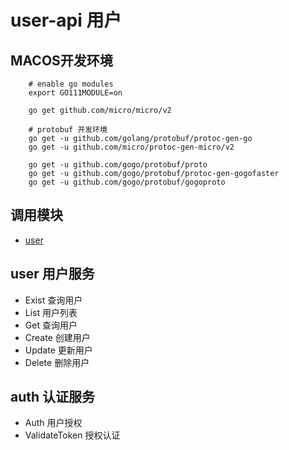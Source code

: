 # user-api 用户

## MACOS开发环境
```
    # enable go modules
    export GO111MODULE=on

    go get github.com/micro/micro/v2

    # protobuf 开发环境
    go get -u github.com/golang/protobuf/protoc-gen-go
    go get -u github.com/micro/protoc-gen-micro/v2

    go get -u github.com/gogo/protobuf/proto
    go get -u github.com/gogo/protobuf/protoc-gen-gogofaster
    go get -u github.com/gogo/protobuf/gogoproto
```
## 调用模块
- [user](https://github.com/lecex/user)
## user 用户服务
- Exist     查询用户
- List      用户列表
- Get       查询用户
- Create    创建用户
- Update    更新用户
- Delete    删除用户
## auth 认证服务
- Auth              用户授权
- ValidateToken     授权认证

